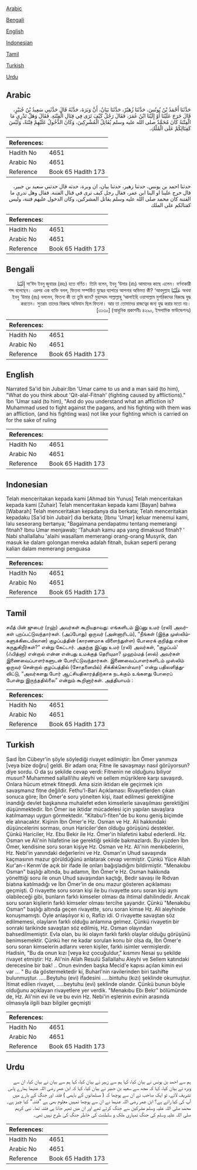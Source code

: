 [Arabic](#arabic)

[Bengali](#bengali)

[English](#english)

[Indonesian](#indonesian)

[Tamil](#tamil)

[Turkish](#turkish)

[Urdu](#urdu)

## Arabic


<div dir="rtl" lang="ar" style={{fontSize:'larger',backgroundColor:'#f8f9fa',padding:20}}>
حَدَّثَنَا أَحْمَدُ بْنُ يُونُسَ، حَدَّثَنَا زُهَيْرٌ، حَدَّثَنَا بَيَانٌ، أَنَّ وَبَرَةَ، حَدَّثَهُ قَالَ حَدَّثَنِي سَعِيدُ بْنُ جُبَيْرٍ، قَالَ خَرَجَ عَلَيْنَا أَوْ إِلَيْنَا ابْنُ عُمَرَ، فَقَالَ رَجُلٌ كَيْفَ تَرَى فِي قِتَالِ الْفِتْنَةِ‏.‏ فَقَالَ وَهَلْ تَدْرِي مَا الْفِتْنَةُ كَانَ مُحَمَّدٌ صلى الله عليه وسلم يُقَاتِلُ الْمُشْرِكِينَ، وَكَانَ الدُّخُولُ عَلَيْهِمْ فِتْنَةً، وَلَيْسَ كَقِتَالِكُمْ عَلَى الْمُلْكِ‏.‏
</div>
<div style={{backgroundColor:'#f8f9fa',padding:20, marginBottom: 10}}><table> <thead> <tr> <th>References:</th> <th></th> </tr> </thead> <tbody><tr><td>Hadith No</td><td>4651</td></tr><tr><td>Arabic No</td><td>4651</td></tr><tr><td>Reference</td><td>Book 65 Hadith 173</td></tr></tbody></table></div>


<div dir="rtl" lang="ar" style={{fontSize:'larger',backgroundColor:'#f8f9fa',padding:20}}>
حدثنا احمد بن يونس، حدثنا زهير، حدثنا بيان، ان وبرة، حدثه قال حدثني سعيد بن جبير، قال خرج علينا او الينا ابن عمر، فقال رجل كيف ترى في قتال الفتنة. فقال وهل تدري ما الفتنة كان محمد صلى الله عليه وسلم يقاتل المشركين، وكان الدخول عليهم فتنة، وليس كقتالكم على الملك
</div>
<div style={{backgroundColor:'#f8f9fa',padding:20, marginBottom: 10}}><table> <thead> <tr> <th>References:</th> <th></th> </tr> </thead> <tbody><tr><td>Hadith No</td><td>4651</td></tr><tr><td>Arabic No</td><td>4651</td></tr><tr><td>Reference</td><td>Book 65 Hadith 173</td></tr></tbody></table></div>

## Bengali


<div dir="rtl" lang="bn" style={{fontSize:'larger',backgroundColor:'#f8f9fa',padding:20}}>
সা‘ঈদ ইবনু জুবায়র (রহঃ) হতে বর্ণিত। তিনি বলেন, ইবনু ‘উমার (রাঃ) আমাদের কাছে এলেন। বর্ণনাকারী إِلَيْنَا অথবা عَلَيْنَا শব্দ বলেছেন। এরপর এক ব্যক্তি বলল, ফিতনা সম্পর্কিত যুদ্ধের ব্যাপারে আপনার অভিমত কী? ‘আবদুল্লাহ ইবনু ‘উমার (রাঃ) বললেন, ফিতনা কী তা তুমি জান? মুহাম্মাদ সাল্লাল্লাহু ‘আলাইহি ওয়াসাল্লাম মুশরিকদের বিরুদ্ধে যুদ্ধ করতেন। সুতরাং তাদের বিরুদ্ধে অভিযান ছিল ফিতনা। আর তা তোমাদের রাজত্বের জন্য যুদ্ধ করার মতো নয়। [৩১৩০] (আধুনিক প্রকাশনীঃ ৪২৯০, ইসলামিক ফাউন্ডেশনঃ)
</div>
<div style={{backgroundColor:'#f8f9fa',padding:20, marginBottom: 10}}><table> <thead> <tr> <th>References:</th> <th></th> </tr> </thead> <tbody><tr><td>Hadith No</td><td>4651</td></tr><tr><td>Arabic No</td><td>4651</td></tr><tr><td>Reference</td><td>Book 65 Hadith 173</td></tr></tbody></table></div>

## English


<div dir="ltr" lang="en" style={{fontSize:'larger',backgroundColor:'#f8f9fa',padding:20}}>
Narrated Sa'id bin Jubair:Ibn 'Umar came to us and a man said (to him), "What do you think about 'Qit-alal-Fitnah' (fighting caused by afflictions)." Ibn 'Umar said (to him), "And do you understand what an affliction is? Muhammad used to fight against the pagans, and his fighting with them was an affliction, (and his fighting was) not like your fighting which is carried on for the sake of ruling
</div>
<div style={{backgroundColor:'#f8f9fa',padding:20, marginBottom: 10}}><table> <thead> <tr> <th>References:</th> <th></th> </tr> </thead> <tbody><tr><td>Hadith No</td><td>4651</td></tr><tr><td>Arabic No</td><td>4651</td></tr><tr><td>Reference</td><td>Book 65 Hadith 173</td></tr></tbody></table></div>

## Indonesian


<div dir="ltr" lang="id" style={{fontSize:'larger',backgroundColor:'#f8f9fa',padding:20}}>
Telah menceritakan kepada kami [Ahmad bin Yunus] Telah menceritakan kepada kami [Zuhair] Telah menceritakan kepada kami [Bayan] bahwa [Wabarah] Telah menceritakan kepadanya dia berkata; Telah menceritakan kepadaku [Sa'id bin Jubair] dia berkata; [Ibnu 'Umar] keluar menemui kami, lalu seseorang bertanya; "Bagaimana pendapatmu tentang memerangi fitnah? Ibnu Umar menjawab; 'Tahukah kamu apa yang dimaksud fitnah? ' Nabi shallallahu 'alaihi wasallam memerangi orang-orang Musyrik, dan masuk ke dalam golongan mereka adalah fitnah, bukan seperti perang kalian dalam memerangi penguasa
</div>
<div style={{backgroundColor:'#f8f9fa',padding:20, marginBottom: 10}}><table> <thead> <tr> <th>References:</th> <th></th> </tr> </thead> <tbody><tr><td>Hadith No</td><td>4651</td></tr><tr><td>Arabic No</td><td>4651</td></tr><tr><td>Reference</td><td>Book 65 Hadith 173</td></tr></tbody></table></div>

## Tamil


<div dir="ltr" lang="ta" style={{fontSize:'larger',backgroundColor:'#f8f9fa',padding:20}}>
சயீத் பின் ஜுபைர் (ரஹ்) அவர்கள் கூறியதாவது: எங்களிடம் இப்னு உமர் (ரலி) அவர்கள் புறப்பட்டுவந்தார்கள். (அப்போது) ஒருவர் (அன்னாரிடம்), “நீங்கள் (இந்த முஸ்லிம்களுக்கிடையிலான) குழப்பத்தின் (காரணமாக விளைந்துள்ள) போரைக் குறித்து என்ன கருதுகிறீர்கள்?” என்று கேட்டார். அதற்கு இப்னு உமர் (ரலி) அவர்கள், “குழப்பம்' (ஃபித்னா) என்றால் என்ன என்பது உமக்குத் தெரியுமா? முஹம்மத் (ஸல்) அவர்கள் இணைவைப்பாளர்களுடன் போரிட்டுவந்தார்கள். இணைவைப்பாளர்களிடம் முஸ்லிம் ஒருவர் சென்றால் குழப்பத்தில் (சோதனையில்) சிக்கிக்கொள்வார்” என்று பதிலளித்துவிட்டு, “அவர்களது போர் ஆட்சியதிகாரத்திற்காக நடக்கும் உங்களது போரைப் போன்று இருந்ததில்லை” என்றும் கூறினார்கள். அத்தியாயம் :
</div>
<div style={{backgroundColor:'#f8f9fa',padding:20, marginBottom: 10}}><table> <thead> <tr> <th>References:</th> <th></th> </tr> </thead> <tbody><tr><td>Hadith No</td><td>4651</td></tr><tr><td>Arabic No</td><td>4651</td></tr><tr><td>Reference</td><td>Book 65 Hadith 173</td></tr></tbody></table></div>

## Turkish


<div dir="ltr" lang="tr" style={{fontSize:'larger',backgroundColor:'#f8f9fa',padding:20}}>
Saıd İbn Cübeyr'in şöyle söylediği rivayet edilmiştir: İbn Ömer yanımıza [veya bize doğru] geldi. Bir adam ona; Fitne ile savaşmayı nasıl görüyorsun? diye sordu. O da şu şekilde cevap verdi: Fitnenin ne olduğunu biliyor musun? Muhammed sallalli\hu aleyhi ve sellem müşriklere karşı savaşırdı. Onlara hücum etmek fitneydi. Ama sizin iktidarı ele geçirmek için savaşmanız fitne değildir. Fethu'l-Bari Açıklaması: Rivayetlerden çıkan sonuca göre; İbn Ömer'e soru yöneiten kişi, itaat edilmesi gerektiğine inandığı devlet başkanına muhalefet eden kimselerle savaşılması gerektiğini düşünmektedir. İbn Ömer ise iktidar mücadelesi için yapılan savaşlara katılmamayı uygun görmektedir. "Kitabu'l-fiten"de bu konu geniş biçimde ele alınacaktır. Kişinin İbn Ömer'e Hz. Osman ve Hz. Ali hakkındaki düşüncelerini sorması, onun Hariciler'den olduğu görüşünü destekler. Çünkü Hariciler, Hz. Ebu Bekir ile Hz. Ömer'in hilafetini kabul ederlerdi. Hz. Osman ve Ali'nin hilafetine ise gerektiği şekilde bakmazlardı. Bu yüzden İbn Ömer, kendisine soru soran kişiye Hz. Osman ve Hz. Ali'nin menkıbelerini, Hz. Nebi'in yanındaki değerlerini ve Hz. Osman'ın Uhud savaşında kaçmasının mazur görüldüğünü anlatarak cevap vermiştir. Çünkü Yüce Allah Kur'an-ı Kerım'de açık bir ifade ile onları bağışladığını bildirmiştir. "Menakıbu Osman" başlığı altında, bu adamın, İbn Ömer'e Hz. Osman hakkında yönelttiği soru ile onun Uhud savaşından kaçtığı, Bedir savaşı ile Rıdvan biatına katılmadığı ve İbn Ömer'in de onu mazur gösteren açıklaması geçmişti. O rivayette soru soran kişi ile bu rivayette soru soran kişi aynı olabileceği gibi, bunların farklı kimseler olması da ihtimal dahilindedir. Ancak soru soran kişilerin farklı kimseler olması tercihe şayandır. Çünkü "Menakıbu Osman" başlığı altında geçen rivayette, soru soran kimse Hz. Ali aleyhinde konuşmamıştı. Öyle anlaşılıyor ki o, Rafizı idi. O rivayette savaştan söz edilmemesi, olayların farklı olduğu anlamına gelmez. Çünkü rivayetin bir sonraki tarikinde savaştan söz edilmiş, Hz. Osman olayından bahsedilmemiştir. Evla olan, bu iki olayın farklı farklı olaylar olduğu görüşünü benimsemektir. Çünkü her ne kadar sorulan konu bir olsa da, İbn Ömer'e soru soran kimselerin adlarını veren kişiler, farklı isimler vermişlerdir. Hadisin, "Bu da onun kızı [veya kız çocuğuldur," kısmını Nesai şu şekilde rivayet etmiştir: Hz. Ali'nin Allah Resulü Sallallahu Aleyhi ve Sellem katındaki derecesine bir bak! .. Onun evinden başka Mecid'e kapısı açılan kimin evi var ... " Bu da göstermektedir ki, Buharl'nin ravilerinden biri tashifte bulunmuştur. .....Beytuhu (evi) ifadesini .....bintuhu (kızı) şeklinde okumuştur. İtimat edilen rivayet, .....beytuhu (evi) şeklinde olandır. Çünkü bunun böyle olduğunu açıklayan rivayetIere yer verdik. "Menakıbu Ebı Bekr" bölümünde de, Hz. Ali'nin evi ile ve bu evin Hz. Nebi'in eşlerinin evinin arasında olmasıyla ilgili bazı bilgiler geçmişti
</div>
<div style={{backgroundColor:'#f8f9fa',padding:20, marginBottom: 10}}><table> <thead> <tr> <th>References:</th> <th></th> </tr> </thead> <tbody><tr><td>Hadith No</td><td>4651</td></tr><tr><td>Arabic No</td><td>4651</td></tr><tr><td>Reference</td><td>Book 65 Hadith 173</td></tr></tbody></table></div>

## Urdu


<div dir="rtl" lang="ur" style={{fontSize:'larger',backgroundColor:'#f8f9fa',padding:20}}>
ہم سے احمد بن یونس نے بیان کیا، کہا ہم سے زہیر نے بیان کیا، کہا ہم سے بیان نے بیان کیا، ان سے وبرہ نے بیان کیا، کہا کہ مجھ سے سعید بن جبیر نے بیان کیا، کہا کہ ابن عمر رضی اللہ عنہما ہمارے پاس تشریف لائے، تو ایک صاحب نے ان سے پوچھا کہ ( مسلمانوں کے باہمی ) فتنہ اور جنگ کے بارے میں آپ کی کیا رائے ہے؟ ابن عمر رضی اللہ عنہما نے ان سے پوچھا تمہیں معلوم بھی ہے ”فتنہ“ کیا چیز ہے۔ محمد صلی اللہ علیہ وسلم مشرکین سے جنگ کرتے تھے اور ان میں ٹھہر جانا ہی فتنہ تھا۔ نبی کریم صلی اللہ علیہ وسلم کی جنگ تمہاری ملک و سلطنت کی خاطر جنگ کی طرح نہیں تھی۔
</div>
<div style={{backgroundColor:'#f8f9fa',padding:20, marginBottom: 10}}><table> <thead> <tr> <th>References:</th> <th></th> </tr> </thead> <tbody><tr><td>Hadith No</td><td>4651</td></tr><tr><td>Arabic No</td><td>4651</td></tr><tr><td>Reference</td><td>Book 65 Hadith 173</td></tr></tbody></table></div>